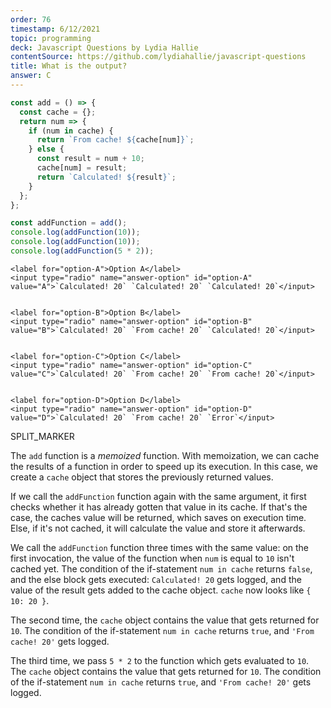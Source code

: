 ```yaml
---
order: 76
timestamp: 6/12/2021
topic: programming
deck: Javascript Questions by Lydia Hallie
contentSource: https://github.com/lydiahallie/javascript-questions
title: What is the output?
answer: C
---
```


  

```javascript
const add = () => {
  const cache = {};
  return num => {
    if (num in cache) {
      return `From cache! ${cache[num]}`;
    } else {
      const result = num + 10;
      cache[num] = result;
      return `Calculated! ${result}`;
    }
  };
};

const addFunction = add();
console.log(addFunction(10));
console.log(addFunction(10));
console.log(addFunction(5 * 2));
```


    <label for="option-A">Option A</label>
    <input type="radio" name="answer-option" id="option-A" value="A">`Calculated! 20` `Calculated! 20` `Calculated! 20`</input>
    

    <label for="option-B">Option B</label>
    <input type="radio" name="answer-option" id="option-B" value="B">`Calculated! 20` `From cache! 20` `Calculated! 20`</input>
    

    <label for="option-C">Option C</label>
    <input type="radio" name="answer-option" id="option-C" value="C">`Calculated! 20` `From cache! 20` `From cache! 20`</input>
    

    <label for="option-D">Option D</label>
    <input type="radio" name="answer-option" id="option-D" value="D">`Calculated! 20` `From cache! 20` `Error`</input>
    




SPLIT_MARKER

The `add` function is a _memoized_ function. With memoization, we can cache the results of a function in order to speed up its execution. In this case, we create a `cache` object that stores the previously returned values.

If we call the `addFunction` function again with the same argument, it first checks whether it has already gotten that value in its cache. If that's the case, the caches value will be returned, which saves on execution time. Else, if it's not cached, it will calculate the value and store it afterwards.

We call the `addFunction` function three times with the same value: on the first invocation, the value of the function when `num` is equal to `10` isn't cached yet. The condition of the if-statement `num in cache` returns `false`, and the else block gets executed: `Calculated! 20` gets logged, and the value of the result gets added to the cache object. `cache` now looks like `{ 10: 20 }`.

The second time, the `cache` object contains the value that gets returned for `10`. The condition of the if-statement `num in cache` returns `true`, and `'From cache! 20'` gets logged.

The third time, we pass `5 * 2` to the function which gets evaluated to `10`. The `cache` object contains the value that gets returned for `10`. The condition of the if-statement `num in cache` returns `true`, and `'From cache! 20'` gets logged.




